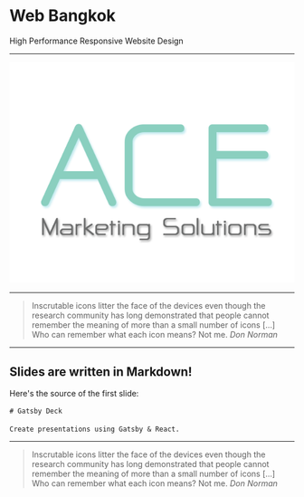 # Web Bangkok

High Performance Responsive Website Design

---

![xkcd on standards](./ace.png)

---

> Inscrutable icons litter the face of the devices even though the research
> community has long demonstrated that people cannot remember the meaning of
> more than a small number of icons […] Who can remember what each icon
> means? Not me.
> <cite>Don Norman</cite>


---

## Slides are written in Markdown!

Here's the source of the first slide:

    # Gatsby Deck

    Create presentations using Gatsby & React.
 ---   
> Inscrutable icons litter the face of the devices even though the research
> community has long demonstrated that people cannot remember the meaning of
> more than a small number of icons […] Who can remember what each icon
> means? Not me.
> <cite>Don Norman</cite>
